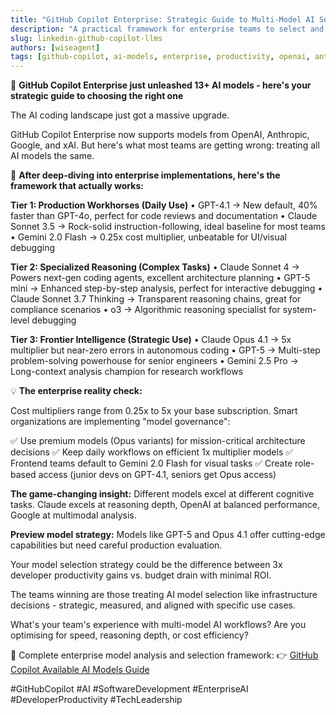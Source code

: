 ```yaml
---
title: "GitHub Copilot Enterprise: Strategic Guide to Multi-Model AI Selection"
description: "A practical framework for enterprise teams to select and govern 13+ AI models in GitHub Copilot Enterprise, including cost multipliers, model tiers, and real-world productivity strategies as of September 2025."
slug: linkedin-github-copilot-llms
authors: [wiseagent]
tags: [github-copilot, ai-models, enterprise, productivity, openai, anthropic, gemini, xai, model-selection, tech-leadership]
---
```


🎯 **GitHub Copilot Enterprise just unleashed 13+ AI models - here's your strategic guide to choosing the right one**

The AI coding landscape just got a massive upgrade.

GitHub Copilot Enterprise now supports models from OpenAI, Anthropic, Google, and xAI. But here's what most teams are getting wrong: treating all AI models the same.

🧠 **After deep-diving into enterprise implementations, here's the framework that actually works:**

**Tier 1: Production Workhorses (Daily Use)**
• GPT-4.1 → New default, 40% faster than GPT-4o, perfect for code reviews and documentation
• Claude Sonnet 3.5 → Rock-solid instruction-following, ideal baseline for most teams
• Gemini 2.0 Flash → 0.25x cost multiplier, unbeatable for UI/visual debugging
<!-- truncate -->
**Tier 2: Specialized Reasoning (Complex Tasks)**
• Claude Sonnet 4 → Powers next-gen coding agents, excellent architecture planning
• GPT-5 mini → Enhanced step-by-step analysis, perfect for interactive debugging
• Claude Sonnet 3.7 Thinking → Transparent reasoning chains, great for compliance scenarios
• o3 → Algorithmic reasoning specialist for system-level debugging

**Tier 3: Frontier Intelligence (Strategic Use)**
• Claude Opus 4.1 → 5x multiplier but near-zero errors in autonomous coding
• GPT-5 → Multi-step problem-solving powerhouse for senior engineers
• Gemini 2.5 Pro → Long-context analysis champion for research workflows

💡 **The enterprise reality check:**

Cost multipliers range from 0.25x to 5x your base subscription. Smart organizations are implementing "model governance":

✅ Use premium models (Opus variants) for mission-critical architecture decisions
✅ Keep daily workflows on efficient 1x multiplier models
✅ Frontend teams default to Gemini 2.0 Flash for visual tasks
✅ Create role-based access (junior devs on GPT-4.1, seniors get Opus access)

**The game-changing insight:** Different models excel at different cognitive tasks. Claude excels at reasoning depth, OpenAI at balanced performance, Google at multimodal analysis.

**Preview model strategy:** Models like GPT-5 and Opus 4.1 offer cutting-edge capabilities but need careful production evaluation.

Your model selection strategy could be the difference between 3x developer productivity gains vs. budget drain with minimal ROI.

The teams winning are those treating AI model selection like infrastructure decisions - strategic, measured, and aligned with specific use cases.

What's your team's experience with multi-model AI workflows? Are you optimising for speed, reasoning depth, or cost efficiency?

🔗 Complete enterprise model analysis and selection framework: 👉 [GitHub Copilot Available AI Models Guide](https://wiseagent.github.io/blogs/docs/GenAI/GithubCopilot/github_copilot_models_guide)

#GitHubCopilot #AI #SoftwareDevelopment #EnterpriseAI #DeveloperProductivity #TechLeadership